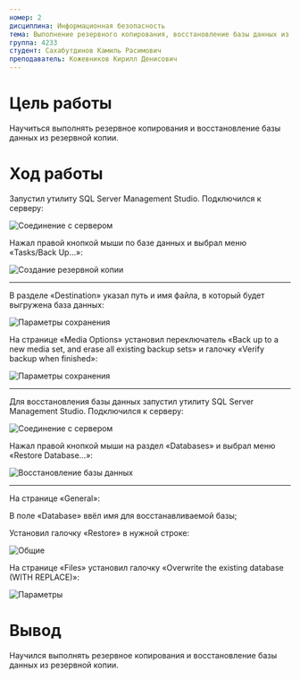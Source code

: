 ```yaml
---
номер: 2
дисциплина: Информационная безопасность
тема: Выполнение резервного копирования, восстановление базы данных из резервной копии
группа: 4233
студент: Сахабутдинов Камиль Расимович
преподаватель: Кожевников Кирилл Денисович
---
```


# Цель работы

Научиться выполнять резервное копирования и восстановление базы данных из резервной копии.

# Ход работы

Запустил утилиту SQL Server Management Studio. Подключился к серверу:

![Соединение с сервером](public/1/image-1.png)

Нажал правой кнопкой мыши по базе данных и выбрал меню «Tasks/Back Up…»:

![Создание резервной копии](public/1/image-2.png)

---

В разделе «Destination» указал путь и имя файла, в который будет выгружена база данных:

![Параметры сохранения](public/1/image-3.png)

На странице «Media Options» установил переключатель «Back up to a new media set, and erase all existing backup sets» и галочку «Verify backup when finished»:

![Параметры сохранения](public/1/image-4.png)

---

Для восстановления базы данных запустил утилиту SQL Server Management Studio. Подключился к серверу:

![Соединение с сервером](public/1/image-5.png)

Нажал правой кнопкой мыши на раздел «Databases» и выбрал меню «Restore Database…»:

![Восстановление базы данных](public/1/image-6.png)

---

На странице «General»:

В поле «Database» ввёл имя для восстанавливаемой базы;

Установил галочку «Restore» в нужной строке:

![Общие](public/1/image-7.png)

На странице «Files» установил галочку «Overwrite the existing database (WITH REPLACE)»:

![Параметры](public/1/image-8.png)

# Вывод

Научился выполнять резервное копирования и восстановление базы данных из резервной копии.
